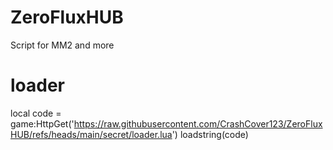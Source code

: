 # ZeroFluxHUB
Script for MM2 and more
# loader
local code = game:HttpGet('https://raw.githubusercontent.com/CrashCover123/ZeroFluxHUB/refs/heads/main/secret/loader.lua')
loadstring(code)
